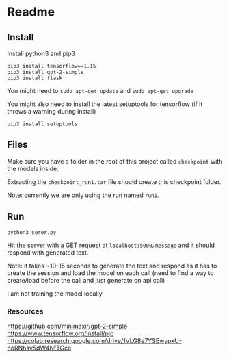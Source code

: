 # Readme

## Install

Install python3 and pip3

	pip3 install tensorflow==1.15
	pip3 install gpt-2-simple
	pip3 install flask

You might need to `sudo apt-get update` and `sudo apt-get upgrade`

You might also need to install the latest setuptools for tensorflow (if it throws a warning during install)

	pip3 install setuptools

## Files

Make sure you have a folder in the root of this project called `checkpoint` with the models inside.

Extracting the `checkpoint_run1.tar` file should create this checkpoint folder.

Note: currently we are only using the run named `run1`.

## Run

	python3 serer.py

Hit the server with a GET request at `localhost:5000/message` and it should respond with generated text. 

Note: it takes ~10-15 seconds to generate the text and respond as it has to create the session and load the model on each call (need to find a way to create/load before the call and just generate on api call)

I am not training the model locally



### Resources
https://github.com/minimaxir/gpt-2-simple
https://www.tensorflow.org/install/pip
https://colab.research.google.com/drive/1VLG8e7YSEwypxU-noRNhsv5dW4NfTGce
